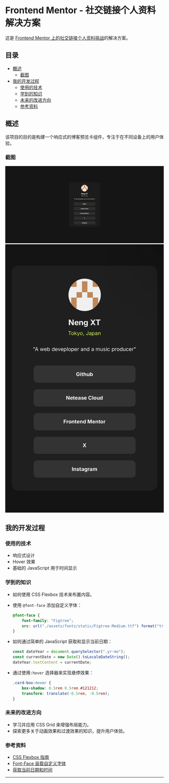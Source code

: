 # Frontend Mentor - 社交链接个人资料解决方案

这是 [Frontend Mentor 上的社交链接个人资料挑战](https://www.frontendmentor.io/challenges/social-links-profile-UG32l9m6dQ)的解决方案。

## 目录

-   [概述](#概述)
    -   [截图](#截图)
-   [我的开发过程](#我的开发过程)
    -   [使用的技术](#使用的技术)
    -   [学到的知识](#学到的知识)
    -   [未来的改进方向](#未来的改进方向)
    -   [参考资料](#参考资料)

## 概述

该项目的目的是构建一个响应式的博客预览卡组件，专注于在不同设备上的用户体验。

### 截图

![桌面版](./completed/desktop.png)
![移动版](./completed/moblie.jpg)

## 我的开发过程

### 使用的技术

-   响应式设计
-   Hover 效果
-   基础的 JavaScript 用于时间显示

### 学到的知识

-   如何使用 CSS Flexbox 技术来布置内容。
-   使用 `@font-face` 添加自定义字体：

    ```css
    @font-face {
        font-family: "Figtree";
        src: url("./assets/fonts/static/Figtree-Medium.ttf") format("truetype");
    }
    ```

-   如何通过简单的 JavaScript 获取和显示当前日期：

    ```javascript
    const dateYear = document.querySelector(".yr-mo");
    const currentDate = new Date().toLocaleDateString();
    dateYear.textContent = currentDate;
    ```

-   通过使用`:hover` 选择器来实现悬停效果：
    ```css
    .card-box:hover {
        box-shadow: 0.5rem 0.5rem #121212;
        transform: translate(-0.5rem, -0.5rem);
    }
    ```

### 未来的改进方向

-   学习并应用 CSS Grid 来增强布局能力。
-   探索更多关于动画效果和过渡效果的知识，提升用户体验。

### 参考资料

-   [CSS Flexbox 指南](https://css-tricks.com/snippets/css/a-guide-to-flexbox/)
-   [Font-Face 装载自定义字体](https://developer.mozilla.org/en-US/docs/Web/CSS/@font-face)
-   [获取当前日期和时间](https://developer.mozilla.org/en-US/docs/Web/JavaScript/Reference/Global_Objects/Date/toLocaleDateString)

---
